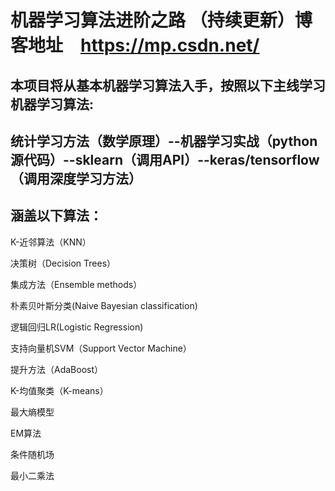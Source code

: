 # 机器学习算法进阶之路 （持续更新）博客地址　https://mp.csdn.net/
## 本项目将从基本机器学习算法入手，按照以下主线学习机器学习算法:

## 统计学习方法（数学原理）--机器学习实战（python源代码）--sklearn（调用API）--keras/tensorflow（调用深度学习方法）
## 涵盖以下算法：

K-近邻算法（KNN）

决策树（Decision Trees）

集成方法（Ensemble methods）

朴素贝叶斯分类(Naive Bayesian classification)

逻辑回归LR(Logistic Regression)

支持向量机SVM（Support Vector Machine）

提升方法（AdaBoost）

K-均值聚类（K-means）

最大熵模型

EM算法

条件随机场

最小二乘法

